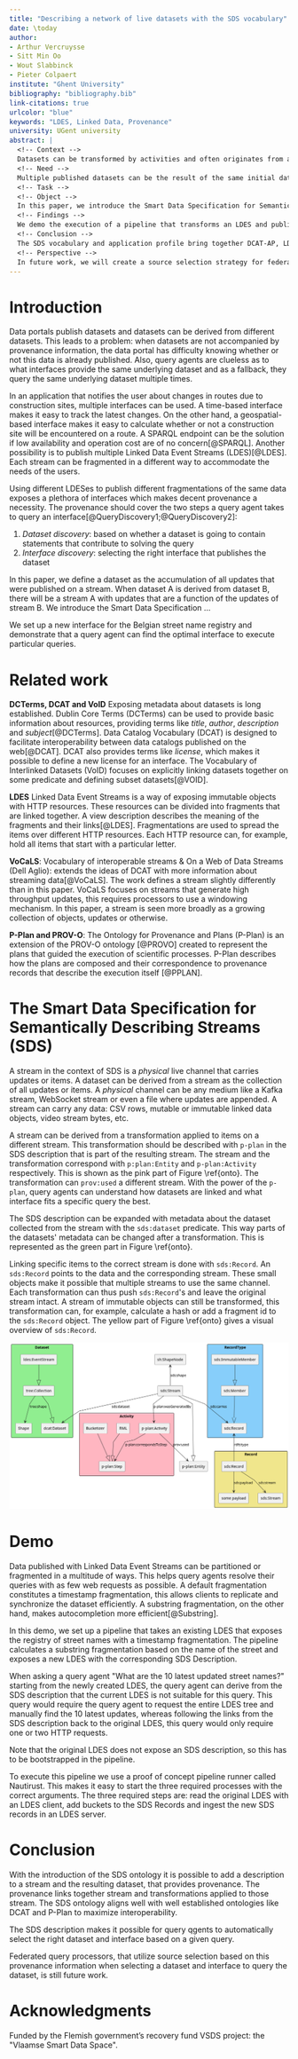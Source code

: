 ```yaml
---
title: "Describing a network of live datasets with the SDS vocabulary"
date: \today
author:
- Arthur Vercruysse
- Sitt Min Oo
- Wout Slabbinck
- Pieter Colpaert
institute: "Ghent University"
bibliography: "bibliography.bib"
link-citations: true
urlcolor: "blue"
keywords: "LDES, Linked Data, Provenance"
university: UGent university
abstract: |
  <!-- Context -->
  Datasets can be transformed by activities and often originates from a different live dataset.
  <!-- Need -->
  Multiple published datasets can be the result of the same initial dataset, we want to give query processors transparency in how datasets are linked.
  <!-- Task -->
  <!-- Object -->
  In this paper, we introduce the Smart Data Specification for Semantically Describing Streams (SDS) to annotate datasets with provenance information, describing the consumed stream and the applied transformations on that stream.
  <!-- Findings -->
  We demo the execution of a pipeline that transforms an LDES and publishes the data in a different structure as described in the SDS description.
  <!-- Conclusion -->
  The SDS vocabulary and application profile bring together DCAT-AP, LDES and P-Plan.
  <!-- Perspective -->
  In future work, we will create a source selection strategy for federated query processors that take into account this provenance information when selecting a dataset and interface to query the dataset. 
---
```


# Introduction

Data portals publish datasets and datasets can be derived from different datasets. This leads to a problem: when datasets are not accompanied by provenance information, the data portal has difficulty knowing whether or not this data is already published. Also, query agents are clueless as to what interfaces provide the same underlying dataset and as a fallback, they query the same underlying dataset multiple times. 

In an application that notifies the user about changes in routes due to construction sites, multiple interfaces can be used. 
A time-based interface makes it easy to track the latest changes. 
On the other hand, a geospatial-based interface makes it easy to calculate whether or not a construction site will be encountered on a route.
A SPARQL endpoint can be the solution if low availability and operation cost are of no concern[@SPARQL].
Another possibility is to publish multiple Linked Data Event Streams (LDES)[@LDES].
Each stream can be fragmented in a different way to accommodate the needs of the users. 

<!-- helps the query agent understand that the datasets contain the same data and that the geospatial interface will be more efficient for this application. -->
Using different LDESes to publish different fragmentations of the same data exposes a plethora of interfaces which makes decent provenance a necessity. 
The provenance should cover the two steps a query agent takes to query an interface[@QueryDiscovery1;@QueryDiscovery2]:  

1. _Dataset discovery_: based on whether a dataset is going to contain statements that contribute to solving the query
2. _Interface discovery_: selecting the right interface that publishes the dataset

<!-- let’s have 2 distinct running examples. E.g., Sensor data and an address registry? -->
In this paper, we define a dataset as the accumulation of all updates that were published on a stream. When dataset A is derived from dataset B, there will be a stream A with updates that are a function of the updates of stream B. We introduce the Smart Data Specification ...

We set up a new interface for the Belgian street name registry and demonstrate that a query agent can find the optimal interface to execute particular queries.


# Related work

**DCTerms, DCAT and VoID** Exposing metadata about datasets is long established. Dublin Core Terms (DCTerms) can be used to provide basic information about resources, providing terms like _title_, _author_, _description_ and _subject_[@DCTerms]. Data Catalog Vocabulary (DCAT) is designed to facilitate interoperability between data catalogs published on the web[@DCAT]. DCAT also provides terms like _license_, which makes it possible to define a new license for an interface. The Vocabulary of Interlinked Datasets (VoID) focuses on explicitly linking datasets together on some predicate and defining subset datasets[@VOID].

**LDES** Linked Data Event Streams is a way of exposing immutable objects with HTTP resources. These resources can be divided into fragments that are linked together. A view description describes the meaning of the fragments and their links[@LDES]. Fragmentations are used to spread the items over different HTTP resources. Each HTTP resource can, for example, hold all items that start with a particular letter.  <!-- this is a reference to LDES paper -->

**VoCaLS**: Vocabulary of interoperable streams & On a Web of Data Streams (Dell Aglio): extends the ideas of DCAT with more information about streaming data[@VoCaLS]. The work defines a stream slightly differently than in this paper. VoCaLS focuses on streams that generate high throughput updates, this requires processors to use a windowing mechanism. In this paper, a stream is seen more broadly as a growing collection of objects, updates or otherwise.

**P-Plan and PROV-O**: The Ontology for Provenance and Plans (P-Plan) is an extension of the PROV-O ontology [@PROVO] created to represent the plans that guided the execution of scientific processes. P-Plan describes how the plans are composed and their correspondence to provenance records that describe the execution itself [@PPLAN].

# The Smart Data Specification for Semantically Describing Streams (SDS)

<!--stream is een live kanaal met updates, de dataset is dan het geheel van alle updates samen-->
A stream in the context of SDS is a _physical_ live channel that carries updates or items. A dataset can be derived from a stream as the collection of all updates or items. A _physical_ channel can be any medium like a Kafka stream, WebSocket stream or even a file where updates are appended. A stream can carry any data: CSV rows, mutable or immutable linked data objects, video stream bytes, etc.

<!--een stream kan gemaakt worden van een andere stream na een transformatie. Deze transformatie wordt omschreven in de SDS description. Zo kan je informatie vinden over de net gevonden stream (stub naar source selection in query agents)-->
A stream can be derived from a transformation applied to items on a different stream. This transformation should be described with `p-plan` in the SDS description that is part of the resulting stream. The stream and the transformation correspond with `p:plan:Entity` and `p-plan:Activity` respectively. This is shown as the pink part of Figure \ref{onto}. The transformation can  `prov:used` a different stream.
With the power of the `p-plan`, query agents can understand how datasets are linked and what interface fits a specific query the best.

<!--sds dataset verwijst naar metadata over de dataset dat opgebouwd wordt door deze stream-->
The SDS description can be expanded with metadata about the dataset collected from the stream with the `sds:dataset` predicate. This way parts of the datasets' metadata can be changed after a transformation. This is represented as the green part in Figure \ref{onto}. 

<!--sds Record zijn objecten dat dataset objecten verbinden aan de huidige stream. Nuttig want dan kan je met een transformatie (meta)data toevoegen aan sds Record, maar niet aan de dataset. (stub bucketization)-->
<!--   push only data structure: je kan informatie over meerdere streams op dezelfde push only data structure zetten, zoals gewoon appenden naar een file-->
Linking specific items to the correct stream is done with `sds:Record`. An `sds:Record` points to the data and the corresponding stream. These small objects make it possible that multiple streams to use the same channel. Each transformation can thus push `sds:Record`'s and leave the original stream intact. A stream of immutable objects can still be transformed, this transformation can, for example, calculate a hash or add a fragment id to the `sds:Record` object. The yellow part of Figure \ref{onto} gives a visual overview of `sds:Record`.

<!--  Figuurtje ofzo met de ontology -->
![SDS Ontology\label{onto}](./ontology.png)


# Demo

Data published with Linked Data Event Streams can be partitioned or fragmented in a multitude of ways. This helps query agents resolve their queries with as few web requests as possible. A default fragmentation constitutes a timestamp fragmentation, this allows clients to replicate and synchronize the dataset efficiently. A substring fragmentation, on the other hand, makes autocompletion more efficient[@Substring].

In this demo, we set up a pipeline that takes an existing LDES that exposes the registry of street names with a timestamp fragmentation. The pipeline calculates a substring fragmentation based on the name of the street and exposes a new LDES with the corresponding SDS Description.

When asking a query agent "What are the 10 latest updated street names?" starting from the newly created LDES, the query agent can derive from the SDS description that the current LDES is not suitable for this query. This query would require the query agent to request the entire LDES tree and manually find the 10 latest updates, whereas following the links from the SDS description back to the original LDES, this query would only require one or two HTTP requests.

Note that the original LDES does not expose an SDS description, so this has to be bootstrapped in the pipeline.

To execute this pipeline we use a proof of concept pipeline runner called Nautirust. This makes it easy to start the three required processes with the correct arguments. The three required steps are: read the original LDES with an LDES client, add buckets to the SDS Records and ingest the new SDS records in an LDES server.


# Conclusion

With the introduction of the SDS ontology it is possible to add a description to a stream and the resulting dataset, that provides provenance. The provenance links together stream and transformations applied to those stream. The SDS ontology aligns well with well established ontologies like DCAT and P-Plan to maximize interoperability.

The SDS description makes it possible for query qgents to automatically select the right dataset and interface based on a given query.


Federated query processors, that utilize source selection based on this provenance information when selecting a dataset and interface to query the dataset, is still future work. 


# Acknowledgments

Funded by the Flemish government’s recovery fund VSDS project: the "Vlaamse Smart Data Space".

